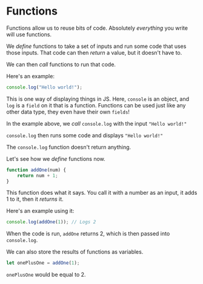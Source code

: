 # Functions

Functions allow us to reuse bits of code. Absolutely *everything* you write will use functions.

We *define* functions to take a set of inputs and run some code that uses those inputs. That code can then *return* a value, but it doesn't have to.

We can then *call* functions to run that code.

Here's an example:

```js
console.log("Hello world!");
```

This is one way of displaying things in JS. Here, `console` is an object, and `log` is a `field` on it that is a function. Functions can be used just like any other data type, they even have their own `fields`!

In the example above, we *call* `console.log` with the input `"Hello world!"`

`console.log` then runs some code and displays `"Hello world!"`

The `console.log` function doesn't return anything.

Let's see how we *define* functions now.

```js
function addOne(num) {
    return num + 1;
}
```

This function does what it says. You call it with a number as an input, it adds 1 to it, then it *returns* it.

Here's an example using it:

```js
console.log(addOne(1)); // Logs 2
```

When the code is run, `addOne` returns 2, which is then passed into `console.log`.

We can also store the results of functions as variables.

```js
let onePlusOne = addOne(1);
```

`onePlusOne` would be equal to 2.